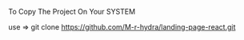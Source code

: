 To Copy The Project On Your SYSTEM 


use => git clone https://github.com/M-r-hydra/landing-page-react.git